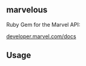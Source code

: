 marvelous
---------

Ruby Gem for the Marvel API:

[developer.marvel.com/docs](http://developer.marvel.com/docs)

## Usage
